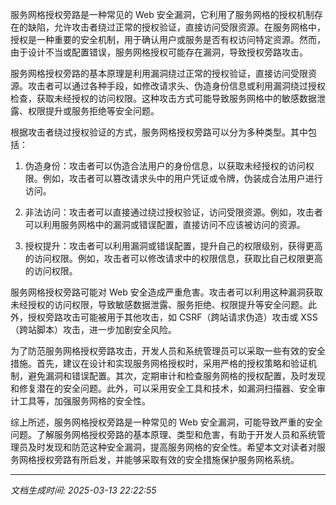 服务网格授权旁路是一种常见的 Web 安全漏洞，它利用了服务网格的授权机制存在的缺陷，允许攻击者绕过正常的授权验证，直接访问受限资源。在服务网格中，授权是一种重要的安全机制，用于确认用户或服务是否有权访问特定资源。然而，由于设计不当或配置错误，服务网格授权可能存在漏洞，导致授权旁路攻击。

服务网格授权旁路的基本原理是利用漏洞绕过正常的授权验证，直接访问受限资源。攻击者可以通过各种手段，如修改请求头、伪造身份信息或利用漏洞绕过授权检查，获取未经授权的访问权限。这种攻击方式可能导致服务网格中的敏感数据泄露、权限提升或服务拒绝等安全问题。

根据攻击者绕过授权验证的方式，服务网格授权旁路可以分为多种类型。其中包括：

1. 伪造身份：攻击者可以伪造合法用户的身份信息，以获取未经授权的访问权限。例如，攻击者可以篡改请求头中的用户凭证或令牌，伪装成合法用户进行访问。

2. 非法访问：攻击者可以直接通过绕过授权验证，访问受限资源。例如，攻击者可以利用服务网格中的漏洞或错误配置，直接访问不应该被访问的资源。

3. 授权提升：攻击者可以利用漏洞或错误配置，提升自己的权限级别，获得更高的访问权限。例如，攻击者可以修改请求中的权限信息，获取比自己权限更高的访问权限。

服务网格授权旁路可能对 Web 安全造成严重危害。攻击者可以利用这种漏洞获取未经授权的访问权限，导致敏感数据泄露、服务拒绝、权限提升等安全问题。此外，授权旁路攻击可能被用于其他攻击，如 CSRF（跨站请求伪造）攻击或 XSS（跨站脚本）攻击，进一步加剧安全风险。

为了防范服务网格授权旁路攻击，开发人员和系统管理员可以采取一些有效的安全措施。首先，建议在设计和实现服务网格授权时，采用严格的授权策略和验证机制，避免漏洞和错误配置。其次，定期审计和检查服务网格的授权配置，及时发现和修复潜在的安全问题。此外，可以采用安全工具和技术，如漏洞扫描器、安全审计工具等，加强服务网格的安全性。

综上所述，服务网格授权旁路是一种常见的 Web 安全漏洞，可能导致严重的安全问题。了解服务网格授权旁路的基本原理、类型和危害，有助于开发人员和系统管理员及时发现和防范这种安全漏洞，提高服务网格的安全性。希望本文对读者对服务网格授权旁路有所启发，并能够采取有效的安全措施保护服务网格系统。

---

*文档生成时间: 2025-03-13 22:22:55*











